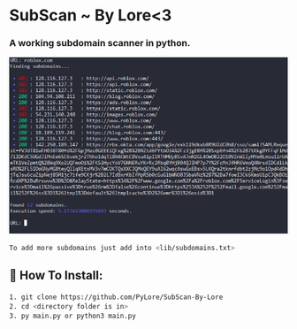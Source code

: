 # SubScan ~ By Lore<3

### A working subdomain scanner in python.

![Screenshot](Screenshot.png)

```bash
To add more subdomains just add into <lib/subdomains.txt>
```


## 🔌 How To Install:
```bash
1. git clone https://github.com/PyLore/SubScan-By-Lore
2. cd <directory folder is in>
3. py main.py or python3 main.py
```
